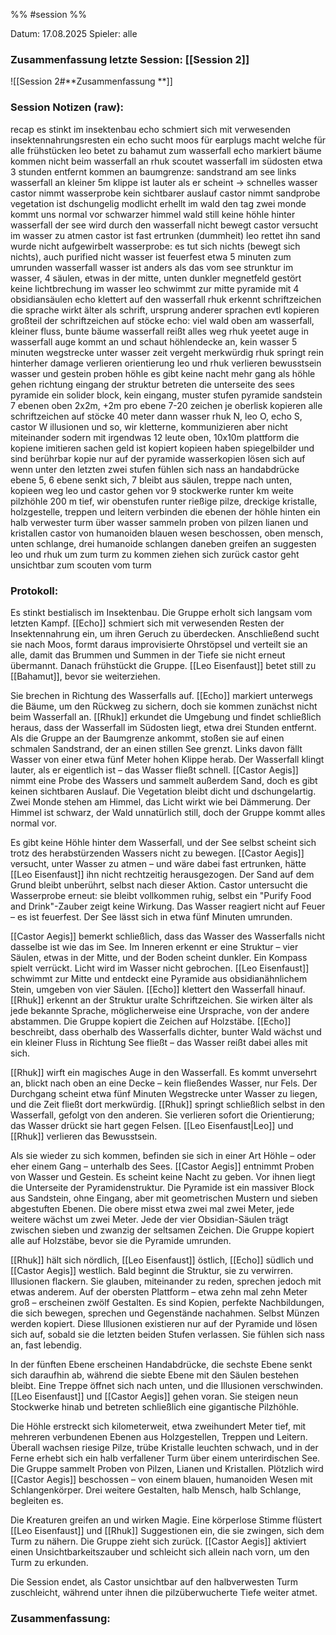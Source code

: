 %% #session %%

Datum: 17.08.2025
Spieler: alle

###  **Zusammenfassung letzte Session: [[Session 2]]**

![[Session 2#**Zusammenfassung **]]

###  **Session Notizen (raw):**
recap
es stinkt im insektenbau
echo schmiert sich mit verwesenden insektennahrungsresten ein
echo sucht moos für earplugs
macht welche für alle
frühstücken
leo betet zu bahamut
zum wasserfall
echo markiert bäume
kommen nicht beim wasserfall an
rhuk scoutet
wasserfall im südosten etwa 3 stunden entfernt
kommen an baumgrenze: sandstrand am see
links wasserfall an kleiner 5m klippe
ist lauter als er scheint -> schnelles wasser
castor nimmt wasserprobe
kein sichtbarer auslauf
castor nimmt sandprobe
vegetation ist dschungelig
modlicht erhellt im wald den tag
zwei monde
kommt uns normal vor
schwarzer himmel
wald still
keine höhle hinter wasserfall
der see wird durch den wasserfall nicht bewegt
castor versucht im wasser zu atmen
castor ist fast ertrunken (dummheit)
leo rettet ihn
sand wurde nicht aufgewirbelt
wasserprobe: es tut sich nichts (bewegt sich nichts), auch purified nicht
wasser ist feuerfest
etwa 5 minuten zum umrunden
wasserfall wasser ist anders als das vom see
strunktur im wasser, 4 säulen, etwas in der mitte, unten dunkler
megnetfeld gestört
keine lichtbrechung im wasser
leo schwimmt zur mitte
pyramide mit 4 obsidiansäulen
echo klettert auf den wasserfall
rhuk erkennt schriftzeichen
die sprache wirkt älter als schrift, ursprung anderer sprachen evtl
kopieren großteil der schriftzeichen auf stöcke
echo: viel wald oben am wasserfall, kleiner fluss, bunte bäume
wasserfall reißt alles weg
rhuk yeetet auge in wasserfall
auge kommt an und schaut höhlendecke an, kein wasser
5 minuten wegstrecke unter wasser
zeit vergeht merkwürdig
rhuk springt rein
hinterher
damage
verlieren orientierung
leo und rhuk verlieren bewusstsein
wasser und gestein proben höhle
es gibt keine nacht
mehr gang als höhle
gehen richtung eingang der struktur
betreten die unterseite des sees
pyramide ein solider block, kein eingang, muster
stufen pyramide
sandstein
7 ebenen
oben 2x2m, +2m pro ebene
7-20 zeichen je oberlisk
kopieren alle schriftzeichen auf stöcke
40 meter dann wasser
rhuk N, leo O, echo S, castor W
illusionen und so, wir kletterne, kommunizieren aber nicht miteinander sodern mit irgendwas
12 leute oben, 10x10m plattform
die kopiene imitieren sachen
geld ist kopiert
kopieen haben spiegelbilder und sind berührbar
kopie nur auf der pyramide
wasserkopien
lösen sich auf wenn unter den letzten zwei stufen
fühlen sich nass an
handabdrücke ebene 5, 6 ebene senkt sich, 7 bleibt aus säulen, treppe nach unten, kopieen weg
leo und castor gehen vor
9 stockwerke runter
km weite pilzhöhle
200 m tief, wir obenstufen runter
rießige pilze, dreckige kristalle, holzgestelle, treppen und leitern verbinden die ebenen der höhle
hinten ein halb verwester turm über wasser
sammeln proben von pilzen lianen und kristallen
castor von humanoiden blauen wesen beschossen, oben mensch, unten schlange, drei humanoide schlangen daneben
greifen an
suggesten leo und rhuk um zum turm zu kommen
ziehen sich zurück 
castor geht unsichtbar zum scouten vom turm

###  **Protokoll:**

Es stinkt bestialisch im Insektenbau. Die Gruppe erholt sich langsam vom letzten Kampf. [[Echo]] schmiert sich mit verwesenden Resten der Insektennahrung ein, um ihren Geruch zu überdecken. Anschließend sucht sie nach Moos, formt daraus improvisierte Ohrstöpsel und verteilt sie an alle, damit das Brummen und Summen in der Tiefe sie nicht erneut übermannt. Danach frühstückt die Gruppe. [[Leo Eisenfaust]] betet still zu [[Bahamut]], bevor sie weiterziehen.

Sie brechen in Richtung des Wasserfalls auf. [[Echo]] markiert unterwegs die Bäume, um den Rückweg zu sichern, doch sie kommen zunächst nicht beim Wasserfall an. [[Rhuk]] erkundet die Umgebung und findet schließlich heraus, dass der Wasserfall im Südosten liegt, etwa drei Stunden entfernt. Als die Gruppe an der Baumgrenze ankommt, stoßen sie auf einen schmalen Sandstrand, der an einen stillen See grenzt. Links davon fällt Wasser von einer etwa fünf Meter hohen Klippe herab. Der Wasserfall klingt lauter, als er eigentlich ist – das Wasser fließt schnell. [[Castor Aegis]] nimmt eine Probe des Wassers und sammelt außerdem Sand, doch es gibt keinen sichtbaren Auslauf. Die Vegetation bleibt dicht und dschungelartig. Zwei Monde stehen am Himmel, das Licht wirkt wie bei Dämmerung. Der Himmel ist schwarz, der Wald unnatürlich still, doch der  Gruppe kommt alles normal vor.

Es gibt keine Höhle hinter dem Wasserfall, und der See selbst scheint sich trotz des herabstürzenden Wassers nicht zu bewegen. [[Castor Aegis]] versucht, unter Wasser zu atmen – und wäre dabei fast ertrunken, hätte [[Leo Eisenfaust]] ihn nicht rechtzeitig herausgezogen. Der Sand auf dem Grund bleibt unberührt, selbst nach dieser Aktion. Castor untersucht die Wasserprobe erneut: sie bleibt vollkommen ruhig, selbst ein "Purify Food and Drink"-Zauber zeigt keine Wirkung. Das Wasser reagiert nicht auf Feuer – es ist feuerfest. Der See lässt sich in etwa fünf Minuten umrunden.

[[Castor Aegis]] bemerkt schließlich, dass das Wasser des Wasserfalls nicht dasselbe ist wie das im See. Im Inneren erkennt er eine Struktur – vier Säulen, etwas in der Mitte, und der Boden scheint dunkler. Ein Kompass spielt verrückt. Licht wird im Wasser nicht gebrochen. [[Leo Eisenfaust]] schwimmt zur Mitte und entdeckt eine Pyramide aus obsidianähnlichem Stein, umgeben von vier Säulen. [[Echo]] klettert den Wasserfall hinauf. [[Rhuk]] erkennt an der Struktur uralte Schriftzeichen. Sie wirken älter als jede bekannte Sprache, möglicherweise eine Ursprache, von der andere abstammen. Die Gruppe kopiert die Zeichen auf Holzstäbe. [[Echo]] beschreibt, dass oberhalb des Wasserfalls dichter, bunter Wald wächst und ein kleiner Fluss in Richtung See fließt – das Wasser reißt dabei alles mit sich.

[[Rhuk]] wirft ein magisches Auge in den Wasserfall. Es kommt unversehrt an, blickt nach oben an eine Decke – kein fließendes Wasser, nur Fels. Der Durchgang scheint etwa fünf Minuten Wegstrecke unter Wasser zu liegen, und die Zeit fließt dort merkwürdig. [[Rhuk]] springt schließlich selbst in den Wasserfall, gefolgt von den anderen. Sie verlieren sofort die Orientierung; das Wasser drückt sie hart gegen Felsen. [[Leo Eisenfaust|Leo]] und [[Rhuk]] verlieren das Bewusstsein.

Als sie wieder zu sich kommen, befinden sie sich in einer Art Höhle – oder eher einem Gang – unterhalb des Sees. [[Castor Aegis]] entnimmt Proben von Wasser und Gestein. Es scheint keine Nacht zu geben. Vor ihnen liegt die Unterseite der Pyramidenstruktur. Die Pyramide ist ein massiver Block aus Sandstein, ohne Eingang, aber mit geometrischen Mustern und sieben abgestuften Ebenen. Die obere misst etwa zwei mal zwei Meter, jede weitere wächst um zwei Meter. Jede der vier Obsidian-Säulen trägt zwischen sieben und zwanzig der seltsamen Zeichen. Die Gruppe kopiert alle auf Holzstäbe, bevor sie die Pyramide umrunden.

[[Rhuk]] hält sich nördlich, [[Leo Eisenfaust]] östlich, [[Echo]] südlich und [[Castor Aegis]] westlich. Bald beginnt die Struktur, sie zu verwirren. Illusionen flackern. Sie glauben, miteinander zu reden, sprechen jedoch mit etwas anderem. Auf der obersten Plattform – etwa zehn mal zehn Meter groß – erscheinen zwölf Gestalten. Es sind Kopien, perfekte Nachbildungen, die sich bewegen, sprechen und Gegenstände nachahmen. Selbst Münzen werden kopiert. Diese Illusionen existieren nur auf der Pyramide und lösen sich auf, sobald sie die letzten beiden Stufen verlassen. Sie fühlen sich nass an, fast lebendig.

In der fünften Ebene erscheinen Handabdrücke, die sechste Ebene senkt sich daraufhin ab, während die siebte Ebene mit den Säulen bestehen bleibt. Eine Treppe öffnet sich nach unten, und die Illusionen verschwinden. [[Leo Eisenfaust]] und [[Castor Aegis]] gehen voran. Sie steigen neun Stockwerke hinab und betreten schließlich eine gigantische Pilzhöhle.

Die Höhle erstreckt sich kilometerweit, etwa zweihundert Meter tief, mit mehreren verbundenen Ebenen aus Holzgestellen, Treppen und Leitern. Überall wachsen riesige Pilze, trübe Kristalle leuchten schwach, und in der Ferne erhebt sich ein halb verfallener Turm über einem unterirdischen See. Die Gruppe sammelt Proben von Pilzen, Lianen und Kristallen. Plötzlich wird [[Castor Aegis]] beschossen – von einem blauen, humanoiden Wesen mit Schlangenkörper. Drei weitere Gestalten, halb Mensch, halb Schlange, begleiten es.

Die Kreaturen greifen an und wirken Magie. Eine körperlose Stimme flüstert [[Leo Eisenfaust]] und [[Rhuk]] Suggestionen ein, die sie zwingen, sich dem Turm zu nähern. Die Gruppe zieht sich zurück. [[Castor Aegis]] aktiviert einen Unsichtbarkeitszauber und schleicht sich allein nach vorn, um den Turm zu erkunden.

Die Session endet, als Castor unsichtbar auf den halbverwesten Turm zuschleicht, während unter ihnen die pilzüberwucherte Tiefe weiter atmet.

### **Zusammenfassung:**



